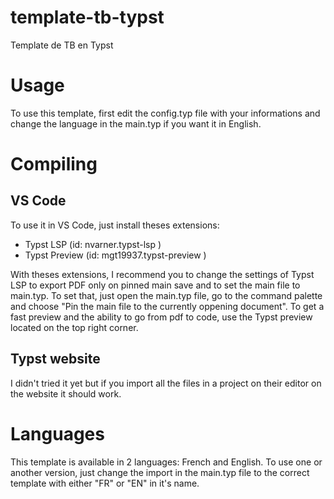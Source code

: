 # template-tb-typst
Template de TB en Typst

# Usage

To use this template, first edit the config.typ file with your informations and change the language in the main.typ if you want it in English.

# Compiling

## VS Code

To use it in VS Code, just install theses extensions:
- Typst LSP (id: nvarner.typst-lsp )
- Typst Preview (id: mgt19937.typst-preview )

With theses extensions, I recommend you to change the settings of Typst LSP to export PDF only on pinned main save and to set the main file to main.typ. To set that, just open the main.typ file, go to the command palette and choose
"Pin the main file to the currently oppening document".
To get a fast preview and the ability to go from pdf to code, use the Typst preview located on the top right corner.

## Typst website

I didn't tried it yet but if you import all the files in a project on their editor on the website it should work.

# Languages

This template is available in 2 languages: French and English. To use one or another version, just change the import in the main.typ file to the correct template with either "FR" or "EN" in it's name.